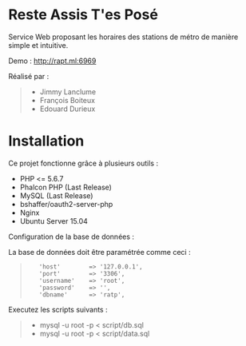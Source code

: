 # Reste Assis T'es Posé
Service Web proposant les horaires des stations de métro de manière simple et intuitive.

Demo : http://rapt.ml:6969

Réalisé par : 
> - Jimmy Lanclume
> - François Boiteux
> - Edouard Durieux

Installation
============

Ce projet fonctionne grâce à plusieurs outils :
- PHP <= 5.6.7
- Phalcon PHP (Last Release)
- MySQL (Last Release)
- bshaffer/oauth2-server-php
- Nginx
- Ubuntu Server 15.04

Configuration de la base de données :

La base de données doit être paramétrée comme ceci :
>        'host'        => '127.0.0.1',
>        'port'        => '3306',
>        'username'    => 'root',
>        'password'    => '',
>        'dbname'      => 'ratp',

Executez les scripts suivants :
> - mysql -u root -p < script/db.sql
> - mysql -u root -p < script/data.sql